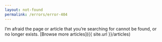 ```yaml
---
layout: not-found
permalink: /errors/error-404
---
```

I’m afraid the page or article that you’re searching for cannot be found, or no longer exists. 
[Browse more articles]({{ site.url }}/articles)
